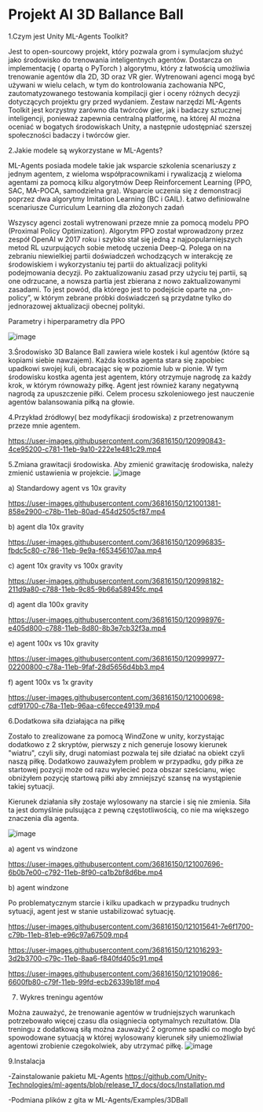 # Projekt AI 3D Ballance Ball

1.Czym jest Unity ML-Agents Toolkit?
  
Jest to open-sourcowy projekt, który pozwala grom i symulacjom służyć jako środowisko do trenowania inteligentnych agentów.
  Dostarcza on implementację ( opartą o PyTorch ) algorytmu, który z łatwością  umożliwia trenowanie agentów dla 2D, 3D oraz VR
  gier. Wytrenowani agenci mogą  być używani w wielu celach, w tym do kontrolowania zachowania NPC, zautomatyzowanego testowania 
  kompilacji gier i oceny różnych decyzji dotyczących projektu gry przed wydaniem. Zestaw narzędzi ML-Agents Toolkit jest korzystny
  zarówno dla twórców gier, jak i badaczy sztucznej inteligencji, ponieważ zapewnia centralną platformę, na której AI można oceniać
  w bogatych środowiskach Unity, a następnie udostępniać szerszej społeczności badaczy i twórców gier.
 
2.Jakie modele są  wykorzystane w ML-Agents?

  ML-Agents posiada modele takie jak wsparcie szkolenia scenariuszy z jednym agentem, z wieloma współpracownikami i rywalizacją z wieloma agentami za pomocą kilku algorytmów Deep Reinforcement Learning (PPO, SAC, MA-POCA, samodzielna gra).  Wsparcie uczenia się z demonstracji poprzez dwa algorytmy Imitation Learning (BC i GAIL).
Łatwo definiowalne scenariusze Curriculum Learning dla złożonych zadań

Wszyscy agenci zostali wytrenowani przeze mnie za pomocą modelu PPO (Proximal Policy Optimization). Algorytm PPO został wprowadzony przez zespół OpenAI w 2017 roku i szybko stał się jedną z najpopularniejszych metod RL uzurpujących sobie metodę uczenia Deep-Q. Polega on na zebraniu niewielkiej partii doświadczeń wchodzących w interakcję ze środowiskiem i wykorzystaniu tej partii do aktualizacji polityki podejmowania decyzji. Po zaktualizowaniu zasad przy użyciu tej partii, są one odrzucane, a nowsza partia jest zbierana z nowo zaktualizowanymi zasadami. To jest powód, dla którego jest to podejście oparte na „on-policy”, w którym zebrane próbki doświadczeń są przydatne tylko do jednorazowej aktualizacji obecnej polityki.

Parametry i hiperparametry dla PPO

![image](https://user-images.githubusercontent.com/36816150/121350900-7ba32c00-c92b-11eb-9300-c5ac4881d2c7.png)


3.Środowisko 3D Balance Ball zawiera wiele kostek i kul agentów (które są kopiami siebie nawzajem). Każda kostka agenta stara się zapobiec upadkowi swojej kuli, obracając się w poziomie lub w pionie. W tym środowisku kostka agenta jest agentem, który otrzymuje nagrodę za każdy krok, w którym równoważy piłkę. Agent jest również karany negatywną nagrodą za upuszczenie piłki. Celem procesu szkoleniowego jest nauczenie agentów balansowania piłką na głowie.
  
4.Przykład źródłowy( bez modyfikacji środowiska) z przetrenowanym przeze mnie agentem.

https://user-images.githubusercontent.com/36816150/120990843-4ce95200-c781-11eb-9a10-222e1e481c29.mp4

5.Zmiana grawitacji środowiska.
Aby zmienić grawitację środowiska, należy zmienić ustawienia w projekcie.
![image](https://user-images.githubusercontent.com/36816150/120994804-2200fd00-c785-11eb-99f2-27d0ef685907.png)

a) Standardowy agent vs 10x gravity


https://user-images.githubusercontent.com/36816150/121001381-858e2900-c78b-11eb-80ad-454d2505cf87.mp4


b) agent dla 10x gravity

https://user-images.githubusercontent.com/36816150/120996835-fbdc5c80-c786-11eb-9e9a-f653456107aa.mp4


c) agent 10x gravity vs 100x gravity

https://user-images.githubusercontent.com/36816150/120998182-211d9a80-c788-11eb-9c85-9b66a58945fc.mp4

d) agent dla 100x gravity

https://user-images.githubusercontent.com/36816150/120998976-e405d800-c788-11eb-8d80-8b3e7cb32f3a.mp4

e) agent 100x vs 10x gravity

https://user-images.githubusercontent.com/36816150/120999977-02200800-c78a-11eb-9faf-28d5656d4bb3.mp4


f) agent 100x vs 1x gravity


https://user-images.githubusercontent.com/36816150/121000698-cdf91700-c78a-11eb-96aa-c6fecce49139.mp4


6.Dodatkowa siła działająca na piłkę

Zostało to zrealizowane za pomocą WindZone w unity, korzystając dodatkowo z 2 skryptów, pierwszy z nich generuje losowy
kierunek "wiatru", czyli siły, drugi natomiast pozwala tej siłe działać na  obiekt czyli naszą piłkę. Dodatkowo zauważyłem problem
w przypadku, gdy piłka ze startowej pozycji może od razu wylecieć poza obszar sześcianu, więc obniżyłem pozycję startową piłki aby
zmniejszyć szansę na wystąpienie takiej sytuacji.

Kierunek działania siły zostaje wylosowany na starcie i się nie zmienia. Siła ta jest domyślnie pulsująca z pewną częstotliwością, co nie ma większego znaczenia dla agenta.

![image](https://user-images.githubusercontent.com/36816150/121003146-7a3bfd00-c78d-11eb-81af-868abc826323.png)


a) agent vs windzone


https://user-images.githubusercontent.com/36816150/121007696-6b0b7e00-c792-11eb-8f90-ca1b2bf8d6be.mp4

b) agent windzone

Po problematycznym starcie i kilku upadkach w przypadku trudnych sytuacji, agent jest w stanie ustabilizować sytuację.

https://user-images.githubusercontent.com/36816150/121015641-7e6f1700-c79b-11eb-81eb-e96c97a67509.mp4


https://user-images.githubusercontent.com/36816150/121016293-3d2b3700-c79c-11eb-8aa6-f840fd405c91.mp4


https://user-images.githubusercontent.com/36816150/121019086-6600fb80-c79f-11eb-99fd-ecb26339b18f.mp4



7. Wykres treningu agentów

Można zauważyć, że trenowanie agentów w trudniejszych warunkach potrzebowało więcej czasu dla osiągniecia optymalnych rezultatów.
Dla treningu z dodatkową siłą można zauważyć 2 ogromne spadki co mogło być spowodowane sytuacją w której wylosowany kierunek siły
uniemożliwiał agentowi zrobienie czegokolwiek, aby utrzymać piłkę.
![image](https://user-images.githubusercontent.com/36816150/121016648-ad39bd00-c79c-11eb-9365-f9dcc88068e2.png)

9.Instalacja

  -Zainstalowanie pakietu ML-Agents https://github.com/Unity-Technologies/ml-agents/blob/release_17_docs/docs/Installation.md

  -Podmiana plików z gita w ML-Agents/Examples/3DBall







